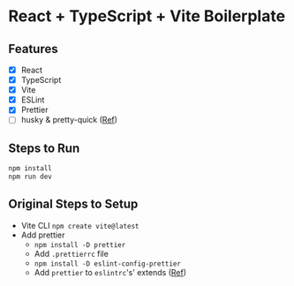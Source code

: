 # React + TypeScript + Vite Boilerplate

## Features

- [x] React
- [x] TypeScript
- [x] Vite
- [x] ESLint
- [x] Prettier
- [ ] husky & pretty-quick ([Ref](https://blog.bitsrc.io/add-prettier-to-your-project-d7e91ac03d05))

## Steps to Run

```bash
npm install
npm run dev
```

## Original Steps to Setup

- Vite CLI `npm create vite@latest`
- Add prettier
  - `npm install -D prettier`
  - Add `.prettierrc`  file
  - `npm install -D eslint-config-prettier`
  - Add `prettier` to `eslintrc`'s' extends ([Ref](https://github.com/prettier/eslint-config-prettier#installation))
